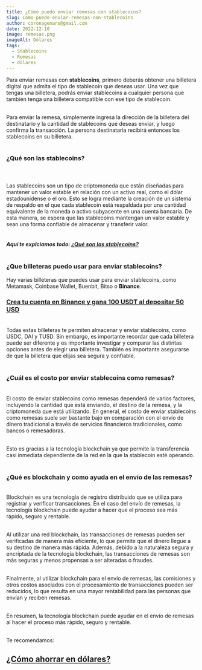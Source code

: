 ```yaml
---
title: ¿Cómo puedo enviar remesas con stablecoins?
slug: Como-puedo-enviar-remesas-con-stablecoins
author: coronagenaro@gmail.com
date: 2022-12-10
image: remesas.png
imageAlt: Dólares
tags:
  - Stablecoins
  - Remesas
  - dólares
---
```

Para enviar remesas con **stablecoins**, primero deberás obtener una billetera digital que admita el tipo de stablecoin que deseas usar. Una vez que tengas una billetera, podrás enviar stablecoins a cualquier persona que también tenga una billetera compatible con ese tipo de stablecoin. <br/><br/>

Para enviar la remesa, simplemente ingresa la dirección de la billetera del destinatario y la cantidad de stablecoins que deseas enviar, y luego confirma la transacción. La persona destinataria recibirá entonces los stablecoins en su billetera.<br/><br/>

### **¿Qué son las stablecoins?**<br/><br/>

\
Las stablecoins son un tipo de criptomoneda que están diseñadas para mantener un valor estable en relación con un activo real, como el dólar estadounidense o el oro. Esto se logra mediante la creación de un sistema de respaldo en el que cada stablecoin está respaldada por una cantidad equivalente de la moneda o activo subyacente en una cuenta bancaria. De esta manera, se espera que las stablecoins mantengan un valor estable y sean una forma confiable de almacenar y transferir valor.<br/><br/>

#### *A﻿quí te explciamos todo: **[¿Qué son las stablecoins?](https://www.oasisfinanciero.mx/blog/2022-10-15/que-son-las-stablecoins/)**<br/><br/>*



### **¿Que billeteras puedo usar para enviar stablecoins?**



Hay varias billeteras que puedes usar para enviar stablecoins, como Metamask, Coinbase Wallet, Buenbit, Bitso o **Binance**.

<!--StartFragment-->

### **[C﻿rea tu cuenta en Binance y gana 100 USDT al depositar 50 USD](https://www.binance.com/en/activity/referral-entry/CPA?fromActivityPage=true&ref=CPA_00ENPN26FP)**<br/><br/>

Todas estas billeteras te permiten almacenar y enviar stablecoins, como USDC, DAI y TUSD. Sin embargo, es importante recordar que cada billetera puede ser diferente y es importante investigar y comparar las distintas opciones antes de elegir una billetera. También es importante asegurarse de que la billetera que elijas sea segura y confiable.<br/><br/>

### ¿Cuál es el costo por enviar stablecoins como remesas?<br/><br/>

El costo de enviar stablecoins como remesas dependerá de varios factores, incluyendo la cantidad que está enviando, el destino de la remesa, y la criptomoneda que está utilizando. En general, el costo de enviar stablecoins como remesas suele ser bastante bajo en comparación con el envío de dinero tradicional a través de servicios financieros tradicionales, como bancos o remesadoras.<br/><br/>

E﻿sto es gracias a la tecnología blockchain ya que permite la transferencia casi inmediata dependiente de la red en la que la stablecoin esté operando. <br/><br/>

### **¿Qué es blockchain y como ayuda en el envío de las remesas?**

\
Blockchain es una tecnología de registro distribuido que se utiliza para registrar y verificar transacciones. En el caso del envío de remesas, la tecnología blockchain puede ayudar a hacer que el proceso sea más rápido, seguro y rentable.<br/><br/>

Al utilizar una red blockchain, las transacciones de remesas pueden ser verificadas de manera más eficiente, lo que permite que el dinero llegue a su destino de manera más rápida. Además, debido a la naturaleza segura y encriptada de la tecnología blockchain, las transacciones de remesas son más seguras y menos propensas a ser alteradas o fraudes.<br/><br/>

Finalmente, al utilizar blockchain para el envío de remesas, las comisiones y otros costos asociados con el procesamiento de transacciones pueden ser reducidos, lo que resulta en una mayor rentabilidad para las personas que envían y reciben remesas.<br/><br/>

En resumen, la tecnología blockchain puede ayudar en el envío de remesas al hacer el proceso más rápido, seguro y rentable.<br/><br/>

T﻿e recomendamos:

<!--StartFragment-->

## **[¿Cómo ahorrar en dólares?](https://www.oasisfinanciero.mx/blog/2022-12-06/como-ahorrar-en-dolares/)**[](https://www.oasisfinanciero.mx/blog/2022-12-06/como-ahorrar-en-dolares/)

<!--EndFragment-->